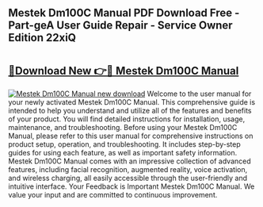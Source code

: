 ## Mestek Dm100C Manual PDF Download Free - Part-geA User Guide Repair - Service Owner Edition 22xiQ

# <h2><a href="http://cf20500.oget.top/?id=Mestek+Dm100C+Manual">🔗Download New 👉🔴 Mestek Dm100C Manual</a></h2>

[![Mestek Dm100C Manual new download](https://i.imgur.com/5g1atiW.png)](http://cf20500.oget.top/?id=Mestek+Dm100C+Manual)
Welcome to the user manual for your newly activated Mestek Dm100C Manual. This comprehensive guide is intended to help you understand and utilize all of the features and benefits of your product. You will find detailed instructions for installation, usage, maintenance, and troubleshooting. Before using your Mestek Dm100C Manual, please refer to this user manual for comprehensive instructions on product setup, operation, and troubleshooting. It includes step-by-step guides for using each feature, as well as important safety information. Mestek Dm100C Manual comes with an impressive collection of advanced features, including facial recognition, augmented reality, voice activation, and wireless charging, all easily accessible through the user-friendly and intuitive interface. Your Feedback is Important Mestek Dm100C Manual. We value your input and are committed to continuous improvement.
